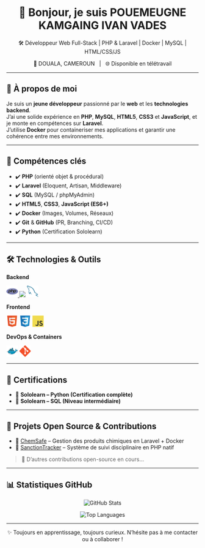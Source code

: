 <h1 align="center">👋 Bonjour, je suis POUEMEUGNE KAMGAING IVAN VADES</h1>
<p align="center">
  🛠 Développeur Web Full-Stack | PHP & Laravel | Docker | MySQL | HTML/CSS/JS
</p>
<p align="center">
  📍 DOUALA, CAMEROUN &nbsp;&nbsp;|&nbsp;&nbsp; 🌐 Disponible en télétravail
</p>

---

## 🎯 À propos de moi

Je suis un **jeune développeur** passionné par le **web** et les **technologies backend**.  
J’ai une solide expérience en **PHP**, **MySQL**, **HTML5**, **CSS3** et **JavaScript**, et je monte en compétences sur **Laravel**.  
J’utilise **Docker** pour containeriser mes applications et garantir une cohérence entre mes environnements.  

---

## 🚀 Compétences clés

- ✔️ **PHP** (orienté objet & procédural)  
- ✔️ **Laravel** (Eloquent, Artisan, Middleware)  
- ✔️ **SQL** (MySQL / phpMyAdmin)  
- ✔️ **HTML5**, **CSS3**, **JavaScript (ES6+)**  
- ✔️ **Docker** (Images, Volumes, Réseaux)  
- ✔️ **Git** & **GitHub** (PR, Branching, CI/CD)  
- ✔️ **Python** (Certification Sololearn)

---

## 🛠 Technologies & Outils

**Backend**  
<p>
  <a href="https://php.com"><img src="https://raw.githubusercontent.com/devicons/devicon/master/icons/php/php-original.svg" alt="PHP" width="30"/>  </a>
  <a href="https://laravel.com/"><img src="https://cdn.worldvectorlogo.com/logos/laravel-2.svg" width="30"/></a>
  <a href="https://mysql"><img src="https://raw.githubusercontent.com/devicons/devicon/master/icons/mysql/mysql-original.svg" alt="MySQL" width="30"/></a>  
</p>

**Frontend**  
<p>
  <a href="https://html.com/"><img src="https://raw.githubusercontent.com/devicons/devicon/master/icons/html5/html5-original.svg" alt="HTML5" width="30"/></a> 
  <a href=""><img src="https://raw.githubusercontent.com/devicons/devicon/master/icons/css3/css3-original.svg" alt="CSS3" width="30"/></a>
  <a href="https://www.javascript.com/"><img src="https://raw.githubusercontent.com/devicons/devicon/master/icons/javascript/javascript-original.svg" alt="JavaScript" width="30"/></a>
</p>

**DevOps & Containers**  
<p>
  <a href="https://www.docker.com/"><img src="https://raw.githubusercontent.com/devicons/devicon/master/icons/docker/docker-original.svg" alt="Docker" width="30"/></a>  
  <a href="https://git-scm.com/"><img src="https://raw.githubusercontent.com/devicons/devicon/master/icons/git/git-original.svg" alt="Git" width="30"/></a>
</p>

---

## 📜 Certifications

- 🥇 **Sololearn – Python (Certification complète)**  
- 🥈 **Sololearn – SQL (Niveau intermédiaire)**  

---

## 📂 Projets Open Source & Contributions

- 🔗 [ChemSafe](https://github.com/ikamgaing5/chemsafe_laravel) – Gestion des produits chimiques en Laravel + Docker  
- 🔗 [SanctionTracker](https://github.com/ikamgaing5/alertetu) – Système de suivi disciplinaire en PHP natif  

> 🚧 D’autres contributions open-source en cours…

---

## 📊 Statistiques GitHub

<p align="center">
  <img src="https://github-readme-stats.vercel.app/api?username=ikamgaing5&show_icons=true&theme=dark" alt="GitHub Stats" />
</p>
<p align="center">
  <img src="https://github-readme-stats.vercel.app/api/top-langs/?username=ikamgaing5&layout=compact&theme=dark" alt="Top Languages" />
</p>

---

<div align="center">
  ✨ Toujours en apprentissage, toujours curieux. N’hésite pas à me contacter ou à collaborer !
</div>

